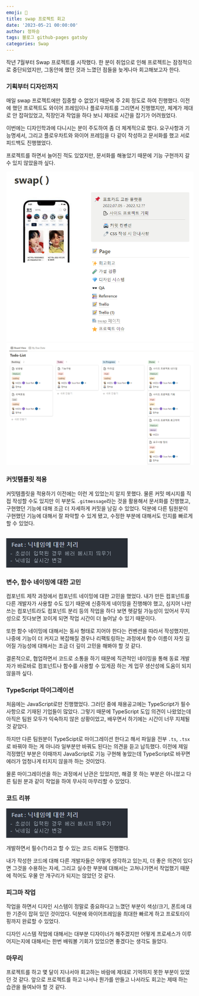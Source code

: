 ```yaml
---
emoji: 🔮
title: swap 프로젝트 회고
date: '2023-05-21 00:00:00'
author: 정하승
tags: 블로그 github-pages gatsby
categories: Swap
---
```


작년 7월부터 Swap 프로젝트를 시작했다. 한 분이 취업으로 인해 프로젝트는 잠정적으로 중단되었지만, 그동안에 했던 것과 느꼈던 점들을 늦게나마 회고해보고자 한다.

### 기획부터 디자인까지

매일 swap 프로젝트에만 집중할 수 없었기 때문에 주 2회 정도로 하여 진행했다. 이전에 했던 프로젝트도 와이어 프레임이나 플로우차트를 그리면서 진행했지만, 체계가 제대로 안 잡혀있었고, 직장인과 작업을 하다 보니 제대로 시간을 잡기가 어려웠었다.

이번에는 디자인학과에 다니시는 분이 주도하여 좀 더 체계적으로 했다. 요구사항과 기능명세서, 그리고 플로우차트와 와이어 프레임을 다 같이 작성하고 문서화를 했고 서로 피드백도 진행했었다.

프로젝트를 하면서 늘어진 적도 있었지만, 문서화를 해놓았기 때문에 기능 구현까지 갈 수 있지 않았을까 싶다.

<img src='../../assets/swap1.png' alt='swap' />
<br/>
<img src='../../assets/swap2.png' alt='swap'/>

### 커밋템플릿 적용

커밋템플릿을 적용하기 이전에는 이런 게 있었는지 알지 못했다. 물론 커밋 메시지를 직접 작성할 수도 있지만 이 부분도 `.gitmessage`라는 것을 활용해서 문서화를 진행했고, 구현했던 기능에 대해 조금 더 자세하게 커밋을 남길 수 있었다. 덕분에 다른 팀원분이 구현했던 기능에 대해서 잘 파악할 수 있게 됐고, 수정한 부분에 대해서도 인지를 빠르게 할 수 있었다.

<br/>
<img src='../../assets/commitmessage.png' alt='commit' />
<br/>

### 변수, 함수 네이밍에 대한 고민

컴포넌트 제작 과정에서 컴포넌트 네이밍에 대한 고민을 했었다. 내가 만든 컴포넌트를 다른 개발자가 사용할 수도 있기 때문에 신중하게 네이밍을 진행해야 했고, 심지어 나만 쓰는 컴포넌트라도 컴포넌트 분리 등의 작업을 하다 보면 헷갈릴 가능성이 있어서 무지성으로 짓다보면 꼬이게 되면 작업 시간이 더 늘어날 수 있기 때문이다.

또한 함수 네이밍에 대해서는 동사 형태로 지어야 한다는 컨벤션을 따라서 작성했지만, 나중에 기능이 더 커지고 복잡해질 경우나 리팩토링하는 과정에서 함수 이름이 자칫 길어질 가능성에 대해서는 조금 더 깊이 고민을 해봐야 할 것 같다.

결론적으로, 협업하면서 코드로 소통을 하기 때문에 직관적인 네이밍을 통해 동료 개발자가 바로바로 컴포넌트나 함수를 사용할 수 있게끔 하는 게 업무 생산성에 도움이 되지 않을까 싶다.

### TypeScript 마이그레이션

처음에는 JavaScript로만 진행했었다. 그러던 중에 채용공고에는 TypeScript가 필수사항으로 기재된 기업들이 많았다. 그렇기 때문에 TypeScript 도입 의견이 나왔었는데 아직은 팀원 모두가 익숙하지 않은 상황이었고, 배우면서 하기에는 시간이 너무 지체될 것 같았다.

하지만 다른 팀원분이 TypeScipt로 마이그레이션 한다고 해서 파일을 전부 `.ts`, `.tsx` 로 바꿔야 하는 게 아니라 일부분만 바꿔도 된다는 의견을 듣고 납득했다. 이전에 제일 걱정했던 부분은 이때까지 JavaScript로 기능 구현해 놓았는데 TypeScript로 바꾸면 에러가 엄청나게 터지지 않을까 하는 것이었다.

물론 마이그레이션을 하는 과정에서 난관은 있었지만, 해결 못 하는 부분은 아니었고 다른 팀원 분과 같이 작업을 하여 무사히 마무리할 수 있었다.

### 코드 리뷰

<img src='../../assets/commitmessage.png' alt='codereview' />
<br/>

개발하면서 필수(?)라고 할 수 있는 코드 리뷰도 진행했다.

내가 작성한 코드에 대해 다른 개발자들은 어떻게 생각하고 있는지, 더 좋은 의견이 있다면 그것을 수용하는 자세, 그리고 실수한 부분에 대해서는 고쳐나가면서 작업했기 때문에 적어도 우물 안 개구리가 되지는 않았던 것 같다.

### 피그마 작업

작업을 하면서 디자인 시스템이 정말로 중요하다고 느꼈던 부분이 색상/크기, 폰트에 대한 기준이 잡혀 있던 것이었다. 덕분에 와이어프레임을 최대한 빠르게 하고 프로토타이핑까지 완료할 수 있었다.

디자인 시스템 작업에 대해서는 대부분 디자이너가 해주겠지만 어떻게 프로세스가 이루어지는지에 대해서는 한번 배워볼 기회가 있었으면 좋겠다는 생각도 들었다.

### 마무리

프로젝트를 하고 몇 달이 지나서야 회고하는 바람에 제대로 기억하지 못한 부분이 있었던 것 같다. 앞으로 프로젝트를 하고 나서나 뭔가를 만들고 나서라도 회고는 제때 하는 습관을 들여놔야 할 것 같다.
